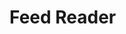 # Feed Reader

<div style="text-align:center;">
  <img 
       src="https://github.com/alessandropolverino/electron-feed-reader/blob/master/icon/1x/icon.png?raw=true"
       alt="electron feeder icon
  />
</div>

An app to read all rss-feed pages and output in txt files

